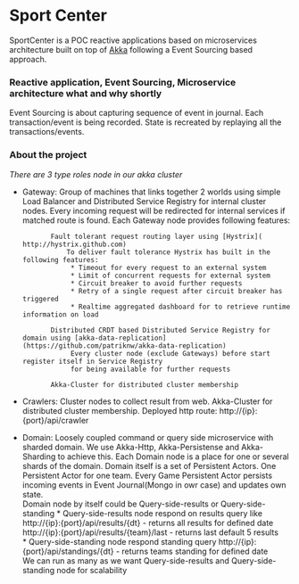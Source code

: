 Sport Center
================
SportCenter is a POC reactive applications based on microservices architecture built on top of [Akka](akka.io) following a Event Sourcing based approach.

### Reactive application, Event Sourcing, Microservice architecture what and why shortly ###

Event Sourcing is about capturing sequence of event in journal. Each transaction/event is being recorded. State is recreated by replaying all the transactions/events.

### About the project ###
_There are 3 type roles node in our akka cluster_ 

* Gateway:   Group of machines that links together 2 worlds using simple Load Balancer and Distributed Service Registry for internal cluster nodes. Every incoming request will be redirected for internal services if matched route is found. Each Gateway node provides following features:               
             
             Fault tolerant request routing layer using [Hystrix]( http://hystrix.github.com)
                 To deliver fault tolerance Hystrix has built in the following features:             
                  * Timeout for every request to an external system             
                  * Limit of concurrent requests for external system             
                  * Circuit breaker to avoid further requests             
                  * Retry of a single request after circuit breaker has triggered             
                  * Realtime aggregated dashboard for to retrieve runtime information on load
                  
             Distributed CRDT based Distributed Service Registry for domain using [akka-data-replication](https://github.com/patriknw/akka-data-replication)
                  Every cluster node (exclude Gateways) before start register itself in Service Registry 
                  for being available for further requests
             
             Akka-Cluster for distributed cluster membership                
  
* Crawlers: Cluster nodes to collect result from web. Akka-Cluster for distributed cluster membership. Deployed http route: http://{ip}:{port}/api/crawler
  
* Domain:  Loosely coupled command or query side microservice with sharded domain. 
            We use Akka-Http, Akka-Persistense and Akka-Sharding to achieve this.
            Each Domain node is a place for one or several shards of the domain. Domain itself is a set of Persistent Actors. 
            One Persistent Actor for one team. Every Game Persistent Actor persists incoming events in Event Journal(Mongo in owr case) and updates own state.                                                      
            Domain node by itself could be Query-side-results or Query-side-standing
              * Query-side-results node respond on results query like                  
                 http://{ip}:{port}/api/results/{dt} - returns all results for defined date              
                  http://{ip}:{port}/api/results/{team}/last - returns last default 5 results            
              * Query-side-standing node respond standing query 
                  http://{ip}:{port}/api/standings/{dt} - returns teams standing for defined date              
             We can run as many as we want Query-side-results and Query-side-standing node for scalability 
